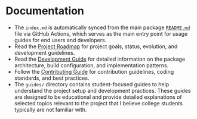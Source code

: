 # Documentation

- The `index.md` is automatically synced from the main package [`README.md`](../packages/example-package/README.md) file via GitHub Actions, which serves as the main entry point for usage guides for end users and developers.
- Read the [Project Roadmap](ROADMAP.md) for project goals, status, evolution, and development guidelines.
- Read the [Development Guide](DEVELOPMENT.md) for detailed information on the package architecture, build configuration, and implementation patterns.
- Follow the [Contributing Guide](CONTRIBUTING.md) for contribution guidelines, coding standards, and best practices.
- The `guides/` directory contains student-focused guides to help understand the project setup and development practices. These guides are designed to be educational and provide detailed explanations of selected topics relevant to the project that I believe college students typically are not familiar with.
